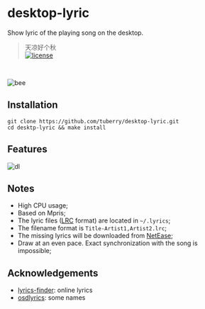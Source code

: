 # desktop-lyric

Show lyric of the playing song on the desktop.

>天凉好个秋<br>
[![license]](/LICENSE)
<br>

![bee](https://user-images.githubusercontent.com/17917040/107332354-08111f80-6aef-11eb-9c7a-f8799c834501.png)

## Installation

```
git clone https://github.com/tuberry/desktop-lyric.git
cd desktp-lyric && make install
```

## Features

![dl](https://user-images.githubusercontent.com/17917040/107334212-63dca800-6af1-11eb-944a-154959007dc2.png)

## Notes

* High CPU usage;
* Based on Mpris;
* The lyric files ([LRC] format) are located in `~/.lyrics`;
* The filename format is `Title-Artist1,Artist2.lrc`;
* The missing lyrics will be downloaded from [NetEase];
* Draw at an even pace. Exact synchronization with the song is impossible;

## Acknowledgements

* [lyrics-finder]: online lyrics
* [osdlyrics]: some names

[license]:https://img.shields.io/badge/license-GPLv3-green.svg
[LRC]:https://en.wikipedia.org/wiki/LRC_(file_format)
[NetEase]:http://music.163.com/
[lyrics-finder]:https://github.com/TheWeirdDev/lyrics-finder-gnome-ext
[osdlyrics]:https://github.com/osdlyrics/osdlyrics
